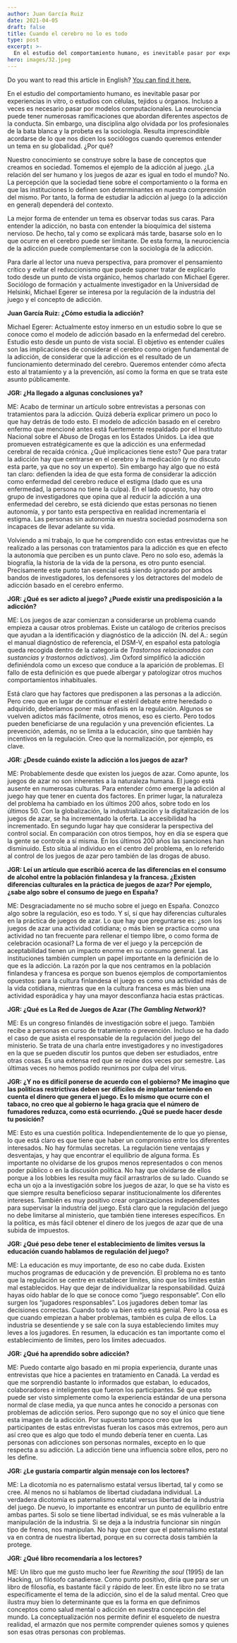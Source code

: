 ```yaml
---
author: Juan García Ruiz
date: 2021-04-05
draft: false
title: Cuando el cerebro no lo es todo
type: post
excerpt: >-
  En el estudio del comportamiento humano, es inevitable pasar por experiencias in vitro, o estudios con células, tejidos u órganos. Incluso a veces es necesario pasar por modelos computacionales. La neurociencia puede tener numerosas ramificaciones que abordan diferentes aspectos de la conducta.
hero: images/32.jpeg
---
```


<span class="clarification-box">
Do you want to read this article in English? <a href="/When-the-brain-falls-short">You can find it here.</a>
</span>

En el estudio del comportamiento humano, es inevitable pasar por experiencias in vitro, o estudios con células, tejidos u órganos. Incluso a veces es necesario pasar por modelos computacionales. La neurociencia puede tener numerosas ramificaciones que abordan diferentes aspectos de la conducta. Sin embargo, una disciplina algo olvidada por los profesionales de la bata blanca y la probeta es la sociología. Resulta imprescindible acordarse de lo que nos dicen los sociólogos cuando queremos entender un tema en su globalidad. ¿Por qué?

Nuestro conocimiento se construye sobre la base de conceptos que creamos en sociedad. Tomemos el ejemplo de la adicción al juego. ¿La relación del ser humano y los juegos de azar es igual en todo el mundo? No. La percepción que la sociedad tiene sobre el comportamiento o la forma en que las instituciones lo definen son determinantes en nuestra comprensión del mismo. Por tanto, la forma de estudiar la adicción al juego (o la adicción en general) dependerá del contexto. 

La mejor forma de entender un tema es observar todas sus caras. Para entender la adicción, no basta con entender la bioquímica del sistema nervioso. De hecho, tal y como se explicará más tarde, basarse solo en lo que ocurre en el cerebro puede ser limitante. De esta forma, la neurociencia de la adicción puede complementarse con la sociología de la adicción. 

Para darle al lector una nueva perspectiva, para promover el pensamiento crítico y evitar el reduccionismo que puede suponer tratar de explicarlo todo desde un punto de vista orgánico, hemos charlado con Michael Egerer. Sociólogo de formación y actualmente investigador en la Universidad de Helsinki, Michael Egerer se interesa por la regulación de la industria del juego y el concepto de adicción.

**Juan García Ruiz: ¿Cómo estudia la adicción?**

Michael Egerer: Actualmente estoy inmerso en un estudio sobre lo que se conoce como el modelo de adicción basado en la enfermedad del cerebro. Estudio esto desde un punto de vista social. El objetivo es entender cuáles son las implicaciones de considerar el cerebro como origen fundamental de la adicción, de considerar que la adicción es el resultado de un funcionamiento determinado del cerebro. Queremos entender cómo afecta esto al tratamiento y a la prevención, así como la forma en que se trata este asunto públicamente.

**JGR: ¿Ha llegado a algunas conclusiones ya?**

ME: Acabo de terminar un artículo sobre entrevistas a personas con tratamientos para la adicción. Quizá debería explicar primero un poco lo que hay detrás de todo esto. El modelo de adicción basado en el cerebro enfermo que mencioné antes está fuertemente respaldado por el Instituto Nacional sobre el Abuso de Drogas en los Estados Unidos. La idea que promueven estratégicamente es que la adicción es una enfermedad cerebral de recaída crónica. ¿Qué implicaciones tiene esto? Que para tratar la adicción hay que centrarse en el cerebro y la medicación (y no discuto esta parte, ya que no soy un experto). Sin embargo hay algo que no está tan claro: defienden la idea de que esta forma de considerar la adicción como enfermedad del cerebro reduce el estigma (dado que es una enfermedad, la persona no tiene la culpa). En el lado opuesto, hay otro grupo de investigadores que opina que al reducir la adicción a una enfermedad del cerebro, se está diciendo que estas personas no tienen autonomía, y por tanto esta perspectiva en realidad incrementaría el estigma. Las personas sin autonomía en nuestra sociedad posmoderna son incapaces de llevar adelante su vida.

Volviendo a mi trabajo, lo que he comprendido con estas entrevistas que he realizado a las personas con tratamientos para la adicción es que en efecto la autonomía que perciben es un punto clave. Pero no solo eso, además la biografía, la historia de la vida de la persona, es otro punto esencial. Precisamente este punto tan esencial está siendo ignorado por ambos bandos de investigadores, los defensores y los detractores del modelo de adicción basado en el cerebro enfermo.

**JGR: ¿Qué es ser adicto al juego? ¿Puede existir una predisposición a la adicción?**

ME: Los juegos de azar comienzan a considerarse un problema cuando empieza a causar otros problemas. Existe un catálogo de criterios precisos que ayudan a la identificación y diagnóstico de la adicción (N. del A.: según el manual diagnóstico de referencia, el DSM-V, en español esta patología queda recogida dentro de la categoría de _Trastornos relacionados con sustancias y trastornos adictivos_). Jim Oxford simplificó la adicción definiéndola como un exceso que conduce a la aparición de problemas. El fallo de esta definición es que puede albergar y patologizar otros muchos comportamientos inhabituales.

Está claro que hay factores que predisponen a las personas a la adicción. Pero creo que en lugar de continuar el estéril debate entre heredado o adquirido, deberíamos poner más énfasis en la regulación. Algunos se vuelven adictos más fácilmente, otros menos, eso es cierto. Pero todos pueden beneficiarse de una regulación y una prevención eficientes. La prevención, además, no se limita a la educación, sino que también hay incentivos en la regulación. Creo que la normalización, por ejemplo, es clave.

**JGR: ¿Desde cuándo existe la adicción a los juegos de azar?**

ME: Probablemente desde que existen los juegos de azar. Como apunte, los juegos de azar no son inherentes a la naturaleza humana. El juego está ausente en numerosas culturas. Para entender cómo emerge la adicción al juego hay que tener en cuenta dos factores. En primer lugar, la naturaleza del problema ha cambiado en los últimos 200 años, sobre todo en los últimos 50. Con la globalización, la industrialización y la digitalización de los juegos de azar, se ha incrementado la oferta. La accesibilidad ha incrementado. En segundo lugar hay que considerar la perspectiva del control social. En comparación con otros tiempos, hoy en día se espera que la gente se controle a sí misma. En los últimos 200 años las sanciones han disminuido. Esto sitúa al individuo en el centro del problema, en lo referido al control de los juegos de azar pero también de las drogas de abuso.

**JGR: Leí un artículo que escribió acerca de las diferencias en el consumo de alcohol entre la población finlandesa y la francesa. ¿Existen diferencias culturales en la práctica de juegos de azar? Por ejemplo, ¿sabe algo sobre el consumo de juego en España?**

ME: Desgraciadamente no sé mucho sobre el juego en España. Conozco algo sobre la regulación, eso es todo. Y sí, sí que hay diferencias culturales en la práctica de juegos de azar. Lo que hay que preguntarse es: ¿son los juegos de azar una actividad cotidiana; o más bien se practica como una actividad no tan frecuente para rellenar el tiempo libre, o como forma de celebración ocasional? La forma de ver el juego y la percepción de aceptabilidad tienen un impacto enorme en su consumo general. Las instituciones también cumplen un papel importante en la definición de lo que es la adicción. La razón por la que nos centramos en la población finlandesa y francesa es porque son buenos ejemplos de comportamientos opuestos: para la cultura finlandesa el juego es como una actividad más de la vida cotidiana, mientras que en la cultura francesa es más bien una actividad esporádica y hay una mayor desconfianza hacia estas prácticas.

**JGR: ¿Qué es La Red de Juegos de Azar (_The Gambling Network_)?**

ME: Es un congreso finlandés de investigación sobre el juego. También recibe a personas en curso de tratamiento o prevención. Incluso se ha dado el caso de que asista el responsable de la regulación del juego del ministerio. Se trata de una charla entre investigadores y no investigadores en la que se pueden discutir los puntos que deben ser estudiados, entre otras cosas. Es una extensa red que se reúne dos veces por semestre. Las últimas veces no hemos podido reunirnos por culpa del virus.

**JGR: ¿Y no es difícil ponerse de acuerdo con el gobierno? Me imagino que las políticas restrictivas deben ser difíciles de implantar teniendo en cuenta el dinero que genera el juego. Es lo mismo que ocurre con el tabaco, no creo que al gobierno le haga gracia que el número de fumadores reduzca, como está ocurriendo. ¿Qué se puede hacer desde tu posición?**

ME: Esto es una cuestión política. Independientemente de lo que yo piense, lo que está claro es que tiene que haber un compromiso entre los diferentes interesados. No hay fórmulas secretas. La regulación tiene ventajas y desventajas, y hay que encontrar el equilibrio de alguna forma. Es importante no olvidarse de los grupos menos representados o con menos poder público o en la discusión política. No hay que olvidarse de ellos porque a los lobbies les resulta muy fácil arrastrarlos de su lado. Cuando se echa un ojo a la investigación sobre los juegos de azar, lo que se ha visto es que siempre resulta beneficioso separar institucionalmente los diferentes intereses. También es muy positivo crear organizaciones independientes para supervisar la industria del juego. Está claro que la regulación del juego no debe limitarse al ministerio, que también tiene intereses específicos. En la política, es más fácil obtener el dinero de los juegos de azar que de una subida de impuestos.

**JGR: ¿Qué peso debe tener el establecimiento de límites versus la educación cuando hablamos de regulación del juego?**

ME: La educación es muy importante, de eso no cabe duda. Existen muchos programas de educación y de prevención. El problema no es tanto que la regulación se centre en establecer límites, sino que los límites están mal establecidos. Hay que dejar de individualizar la responsabilidad. Quizá hayas oído hablar de lo que se conoce como “juego responsable”. Con ello surgen los “jugadores responsables”. Los jugadores deben tomar las decisiones correctas. Cuando todo va bien esto está genial. Pero la cosa es que cuando empiezan a haber problemas, también es culpa de ellos. La industria se desentiende y se sale con la suya estableciendo limites muy leves a los jugadores. En resumen, la educación es tan importante como el establecimiento de límites, pero los limites adecuados.

**JGR: ¿Qué ha aprendido sobre adicción?**

ME: Puedo contarte algo basado en mi propia experiencia, durante unas entrevistas que hice a pacientes en tratamiento en Canadá. La verdad es que me sorprendió bastante lo informados que estaban, lo educados, colaboradores e inteligentes que fueron los participantes. Sé que esto puede ser visto simplemente como la experiencia estándar de una persona normal de clase media, ya que nunca antes he conocido a personas con problemas de adicción serios. Pero supongo que no soy el único que tiene esta imagen de la adicción. Por supuesto tampoco creo que los participantes de estas entrevistas fueran los casos más extremos, pero aun así creo que es algo que todo el mundo debería tener en cuenta. Las personas con adicciones son personas normales, excepto en lo que respecta a su adicción. La adicción tiene una influencia sobre ellos, pero no les define.

**JGR: ¿Le gustaría compartir algún mensaje con los lectores?**

ME: La dicotomía no es paternalismo estatal versus libertad, tal y como se cree. Al menos no si hablamos de libertad ciudadana individual. La verdadera dicotomía es paternalismo estatal versus libertad de la industria del juego. De nuevo, lo importante es encontrar un punto de equilibrio entre ambas partes. Si solo se tiene libertad individual, se es más vulnerable a la manipulación de la industria. Si se deja a la industria funcionar sin ningún tipo de frenos, nos manipulan. No hay que creer que el paternalismo estatal va en contra de nuestra libertad, porque en su correcta dosis también la protege.

**JGR: ¿Qué libro recomendaría a los lectores?**

ME: Un libro que me gusto mucho leer fue _Rewriting the soul_ (1995) de Ian Hacking, un filósofo canadiense. Como punto positivo, diría que para ser un libro de filosofía, es bastante fácil y rápido de leer. En este libro no se trata específicamente el tema de la adicción, sino el de la salud mental. Creo que ilustra muy bien lo determinante que es la forma en que definimos conceptos como salud mental o adicción en nuestra concepción del mundo. La conceptualización nos permite definir el esqueleto de nuestra realidad, el armazón que nos permite comprender quienes somos y quienes son esas otras personas con problemas.
